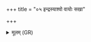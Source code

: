 +++
title = "०५ इन्द्रस्याश्वो वायोः सखा"

+++
<details><summary>मूलम् (GR)</summary>

इन्द्रस्याश्वो वायोः सखा-  
-अथो देवेषितो मुनिः ।  
उभा समुद्राव् आ क्षयति  
सद्यः पूर्वम् उतापरम् ॥
</details>
